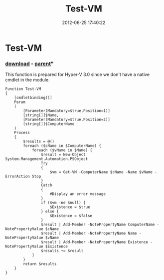 ﻿---
pid:            3482
parent:         3481
children:       
poster:         Huajun Gu
title:          Test-VM
date:           2012-06-25 17:40:22
format:         posh
---

# Test-VM

### [download](3482.ps1) - [parent](3481.md)"

This function is prepared for Hyper-V 3.0 since we don't have a native cmdlet in the module.

```posh
Function Test-VM
{
    [cmdletbinding()]
    Param
    (
        [Parameter(Mandatory=$true,Position=1)]
        [string[]]$Name,
        [Parameter(Mandatory=$true,Position=2)]
        [string[]]$ComputerName
    )
    Process
    {
        $results = @()
        foreach ($cName in $ComputerName) {
            foreach ($vName in $Name) {
                $result = New-Object System.Management.Automation.PSObject
                Try
                {
                    $vm = Get-VM -ComputerName $cName -Name $vName -ErrorAction Stop
                }
                Catch
                {
                    #Display an error message
                }
                if ($vm -ne $null) {
                    $Existence = $true
                } else {
                    $Existence = $false
                }				
                $result | Add-Member -NotePropertyName ComputerName -NotePropertyValue $cName
                $result | Add-Member -NotePropertyName Name -NotePropertyValue $vName
                $result | Add-Member -NotePropertyName Existence -NotePropertyValue $Existence
                $results += $result
            }
        }
        return $results
    }
}
```
